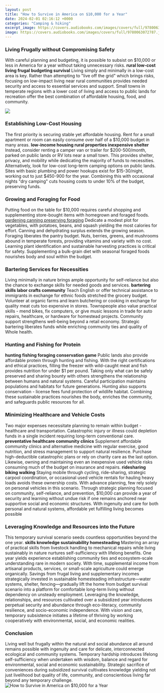 ```yaml
---
layout: post
title: "How to Survive in America on $10,000 for a Year"
date: 2024-02-01 02:16:12 +0000
categories: "Camping & hiking"
excerpt_image: https://covers.audiobooks.com/images/covers/full/9780063072787.jpg
image: https://covers.audiobooks.com/images/covers/full/9780063072787.jpg
---
```


### Living Frugally without Compromising Safety
With careful planning and budgeting, it is possible to subsist on $10,000 or less in America for a year without taking unnecessary risks. **rural low-cost living frugal budgeting survival** Living simply and minimally in a low-cost area is key. 
Rather than attempting to "live off the grid" which brings risks, focusing on low-impact living near rural communities provides needed security and access to essential services and support. Small towns in temperate regions with a lower cost of living and access to public lands for recreation offer the best combination of affordable housing, food, and community.

![](https://i.gr-assets.com/images/S/compressed.photo.goodreads.com/books/1544388598i/43184389._UY630_SR1200,630_.jpg)
### Establishing Low-Cost Housing  
The first priority is securing stable yet affordable housing. Rent for a small apartment or room can easily consume over half of a $10,000 budget in many areas. **low-income housing rural properties inexpensive shelter** Instead, consider renting a camper van or trailer for $200-500/month, parked on public lands or RV lots near a small town. This provides shelter, privacy, and mobility while dedicating the majority of funds to necessities. 
Alternatively, look for low-cost long-term camping options on public lands. Sites with basic plumbing and power hookups exist for $15-30/night, working out to just $450-900 for the year. Combining this with occasional nights "dry camping" cuts housing costs to under 10% of the budget, preserving funds.
### Growing and Foraging for Food
Putting food on the table for $10,000 requires careful shopping and supplementing store-bought items with homegrown and foraged foods. [gardening canning preserving foraging](https://store.fi.io.vn/womens-custom-proud-football-grandma-number-60-personalized-women-v-neck-t-shirt/men&) Dedicate a modest plot for vegetables, with potatoes, beans, and squash yielding the most calories for effort. Canning and dehydrating surplus extends the growing season. 
Foraging liberates the pantry budget. Nuts, berries, greens, and mushrooms abound in temperate forests, providing vitamins and variety with no cost. Learning plant identification and sustainable harvesting practices is critical for safety. Supplementing a bulk-grain diet with seasonal foraged foods nourishes body and soul within the budget.
### Bartering Services for Necessities  
Living minimally in nature brings ample opportunity for self-reliance but also the chance to exchange skills for needed goods and services. **bartering skills labor crafts community** Teach English or offer technical assistance to immigrants in exchange for ethnic foods stretched the grocery budget. Volunteer at organic farms and learn butchering or cooking in exchange for quality meat cuts too expensive in stores. 
Townspeople also value practical skills - mend bikes, fix computers, or give music lessons in trade for auto repairs, healthcare, or hardware for homestead projects. Community support strengthens well-being beyond a retail economy. Strategic bartering liberates funds while enriching community ties and quality of Whole health.
### Hunting and Fishing for Protein
**hunting fishing foraging conservation game** 
Public lands also provide affordable protein through hunting and fishing. With the right certifications and ethical practices, filling the freezer with wild-caught meat and fish provides nutrition for under $1 per pound. Taking only what can be safely preserved and sharing bounty with others strengthens the relationship between humans and natural systems. 
Careful participation maintains populations and habitats for future generations. Hunting also supports conservation - license fees fund protection of wildlife habitat. Combining these sustainable practices nourishes the body, enriches the community, and safeguards public resources for all.
### Minimizing Healthcare and Vehicle Costs
Two major expenses necessitate planning to remain within budget - healthcare and transportation. 
Catastrophic injury or illness could depletion funds in a single incident requiring long-term conventional care. **preventative healthcare community clinics** Supplement affordable community clinics and alternative medicine with regular exercise, good nutrition, and stress management to support natural resilience. Purchase high-deductible catastrophic plans or rely on charity care as the last option.
Likewise, owning and maintaining even an inexpensive used vehicle risks consuming much of the budget on insurance and repairs. **ridesharing biking walking** Staying mobile through cycling, ride-sharing, strategic carpool coordination, or occasional used vehicle rentals for hauling heavy loads avoids these ownership costs. With advance planning, few rely solely on personal vehicles in this scenario.
Through strategic planning focused on community, self-reliance, and prevention, $10,000 can provide a year of security and learning without undue risk if one remains anchored near supportive social and economic structures. With ingenuity and care for both personal and natural systems, affordable yet fulfilling living becomes possible
### Leveraging Knowledge and Resources into the Future  
This temporary survival scenario seeds countless opportunities beyond the one year. **skills knowledge sustainability homesteading** Mastering an array of practical skills from livestock handling to mechanical repairs while living sustainably in nature nurtures self-sufficiency with lifelong benefits. One year yields experience establishing community ties and ecosystem-scale understanding rare in modern society.
With time, supplemental income from artisanal products, services, or small-scale agriculture could emerge organically. Savings from frugal living and supplementary incomes strategically invested in sustainable homesteading infrastructure—water systems, shelter, fencing—gradually lift the home from budget survival scenario into a platform for comfortable long-term living without dependency on unsteady employment. 
Leveraging the knowledge, relationships, and resources cultivated over a subsidized year introduces perpetual security and abundance through eco-literacy, community resilience, and socio-economic independence. With vision and care, temporary subsistence initiates a lifetime of thriving by working cooperatively with environmental, social, and economic realities.
### Conclusion
Living well but frugally within the natural and social abundance all around remains possible with ingenuity and care for delicate, interconnected ecological and community systems. Temporary hardship introduces lifelong self-sufficiency when undertaken with wisdom, balance and regard for environmental, social and economic sustainability. Strategic sacrifice of conveniences during subsidized survival cultivates knowledge yielding not just livelihood but quality of life, community, and conscientious living far beyond any temporary challenge.
![How to Survive in America on $10,000 for a Year](https://covers.audiobooks.com/images/covers/full/9780063072787.jpg)
